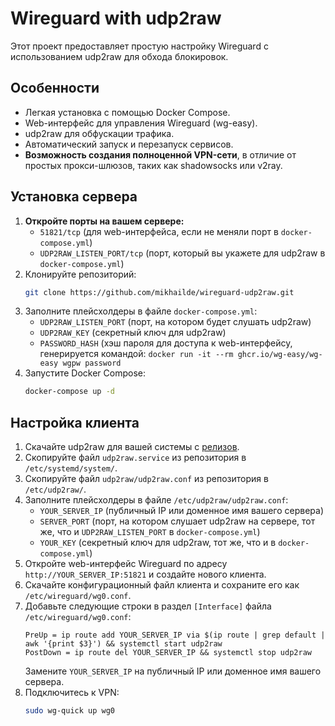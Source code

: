# Wireguard with udp2raw

Этот проект предоставляет простую настройку Wireguard с использованием udp2raw для обхода блокировок.

## Особенности

* Легкая установка с помощью Docker Compose.
* Web-интерфейс для управления Wireguard (wg-easy).
* udp2raw для обфускации трафика.
* Автоматический запуск и перезапуск сервисов.
* **Возможность создания полноценной VPN-сети**, в отличие от простых прокси-шлюзов, таких как shadowsocks или v2ray.

## Установка сервера

1. **Откройте порты на вашем сервере:**
   * `51821/tcp` (для web-интерфейса, если не меняли порт в `docker-compose.yml`)
   * `UDP2RAW_LISTEN_PORT/tcp` (порт, который вы укажете для udp2raw в `docker-compose.yml`)
2. Клонируйте репозиторий:
   ```bash
   git clone https://github.com/mikhailde/wireguard-udp2raw.git
   ```
3. Заполните плейсхолдеры в файле `docker-compose.yml`:
   * `UDP2RAW_LISTEN_PORT` (порт, на котором будет слушать udp2raw)
   * `UDP2RAW_KEY` (секретный ключ для udp2raw)
   * `PASSWORD_HASH` (хэш пароля для доступа к web-интерфейсу, генерируется командой:
     `
     docker run -it --rm ghcr.io/wg-easy/wg-easy wgpw password
     `
4. Запустите Docker Compose:
   ```bash
   docker-compose up -d
   ```

## Настройка клиента

1. Скачайте udp2raw для вашей системы с [релизов](https://github.com/wangyu-/udp2raw/releases).
2. Скопируйте файл `udp2raw.service` из репозитория в `/etc/systemd/system/`.
3. Скопируйте файл `udp2raw/udp2raw.conf` из репозитория в `/etc/udp2raw/`.
4. Заполните плейсхолдеры в файле `/etc/udp2raw/udp2raw.conf`:
   * `YOUR_SERVER_IP` (публичный IP или доменное имя вашего сервера)
   * `SERVER_PORT` (порт, на котором слушает udp2raw на сервере, тот же, что и `UDP2RAW_LISTEN_PORT` в `docker-compose.yml`)
   * `YOUR_KEY` (секретный ключ для udp2raw, тот же, что и в `docker-compose.yml`)
5. Откройте web-интерфейс Wireguard по адресу `http://YOUR_SERVER_IP:51821` и создайте нового клиента.
6. Скачайте конфигурационный файл клиента и сохраните его как `/etc/wireguard/wg0.conf`.
7. Добавьте следующие строки в раздел `[Interface]` файла `/etc/wireguard/wg0.conf`:
   ```
   PreUp = ip route add YOUR_SERVER_IP via $(ip route | grep default | awk '{print $3}') && systemctl start udp2raw
   PostDown = ip route del YOUR_SERVER_IP && systemctl stop udp2raw
   ```
   Замените `YOUR_SERVER_IP` на публичный IP или доменное имя вашего сервера.
8. Подключитесь к VPN:
   ```bash
   sudo wg-quick up wg0
   ```
